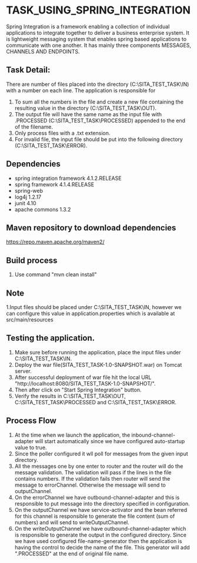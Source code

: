# TASK_USING_SPRING_INTEGRATION
Spring Integration is a framework enabling a collection of individual applications to integrate together to deliver a business enterprise system. It is lightweight messaging system that enables spring based applications to communicate with one another. It has mainly three components MESSAGES, CHANNELS AND ENDPOINTS.
## Task Detail: 
There are number of files placed into the directory (C:\SITA_TEST_TASK\IN) with a number on each line.
The application is responsible for 
1. To sum all the numbers in the file and create a new file containing the resulting value in the directory (C:\SITA_TEST_TASK\OUT). 
2. The output file will have the same name as the input file with .PROCESSED (C:\SITA_TEST_TASK\PROCESSED) appended to the end of the filename. 
3. Only process files with a .txt extension. 
4. For invalid file, the input file should be put into the following directory (C:\SITA_TEST_TASK\ERROR).

## Dependencies
* spring integration framework 4.1.2.RELEASE
* spring framework 4.1.4.RELEASE
* spring-web
* log4j 1.2.17
* junit 4.10
* apache commons 1.3.2


## Maven repository to download dependencies
https://repo.maven.apache.org/maven2/


## Build process
1. Use command "mvn clean install"

## Note
1.Input files should be placed under C:\SITA_TEST_TASK\IN, however we can configure this value in application.properties which is available at src/main/resources

## Testing the application.
1. Make sure before running the application, place the input files under C:\SITA_TEST_TASK\IN.
2. Deploy the war file(SITA_TEST_TASK-1.0-SNAPSHOT.war) on Tomcat server.
3. After successful deployment of war file hit the local URL "http://localhost:8080/SITA_TEST_TASK-1.0-SNAPSHOT/".
4. Then after click on "Start Spring Integration" button.
3. Verify the results in C:\SITA_TEST_TASK\OUT, C:\SITA_TEST_TASK\PROCESSED and C:\SITA_TEST_TASK\ERROR.

## Process Flow
1. At the time when we launch the application, the inbound-channel-adapter will start automatically since we have configured auto-startup value to true.
2. Since the poller configured it wll poll for messages from the given input directory.
3. All the messages one by one enter to router and the router will do the message validation. The validation will pass if the lines in the file contains numbers. If the validation fails then router will send the message to errorChannel.
Otherwise the message will send to outputChannel.
4. On the errorChannel we have outbound-channel-adapter and this is responsible to put message into the directory specified in configuration.
5. On the outputChannel we have service-activator and the bean referred for this channel is responsible to generate the file content (sum of numbers) and will send to writeOutputChannel.
6. On the writeOutputChannel we have outbound-channel-adapter which is responsible to generate the output in the configured directory. Since we have used configured file-name-generator then the application is having the control to decide the name of the file. This generator will add ".PROCESSED" at the end of original file name.
 

